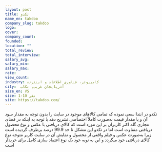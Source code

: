 ```yaml
---
layout: post
title: تکدو
name_en: takdoo
company_slug: takdoo
logo: 
cover: 
company_count:
founded:
location: ""
total_review: 
total_interview: 
salary_avg: 
salary_min: 
salary_max: 
rate: 
view_count: 
industry: کامپیوتر، فناوری اطلاعات و اینترنت
city:  آذربایجان غربی, تکاب
size_en: VS
size: 1-10 نفر
site: https://takdoo.com/
---
```


تکدو در ابتدا سعی نموده که تمامی کالاهای موجود در سایت را بدون توجه به مقدار سود آن و یا مقدار قیمت به‌صورت کاملاً اختصاصی تشریح دهد
با توجه به اینکه در فضای مجازی گله اکثر کاربران بر این مورد است که کالای دریافتی با عکس و نوع محصول دریافتی متفاوت است اما در تکدو این مشکل تا حد 99.9 درصد برطرف گردیده است زیرا به‌صورت عکس و فیلم واقعی از محصول و نمایش آن در سایت کاربر متوجه نوع کالای دریافتی خود میگردد و این به نوبه خود یک نوع اعتماد سازی کامل برای خریدار است
